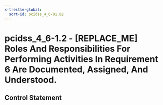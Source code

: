 ```yaml
---
x-trestle-global:
  sort-id: pcidss_4_6-01.02
---
```


# pcidss_4_6-1.2 - \[REPLACE_ME\] Roles And Responsibilities For Performing Activities In Requirement 6 Are Documented, Assigned, And Understood.

## Control Statement
